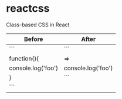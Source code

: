 # reactcss
Class-based CSS in React

Before                        | After
------------------------------|------------------------------
```                           | ```
function(){                   | =>
  console.log('foo')          |   console.log('foo')
}                             | ```
```                           |

